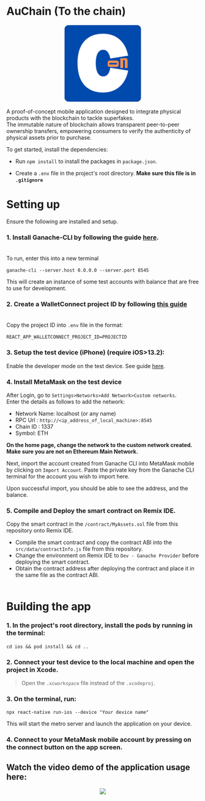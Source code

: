 # AuChain (To the chain)

<div align="center">
<img height="200px" border-radius="24px" src="./assets/image/logo.png" alt="logo" />
</div>

A proof-of-concept mobile application designed to integrate physical products with the blockchain to tackle superfakes.</br>
The immutable nature of blockchain allows transparent peer-to-peer ownership transfers, empowering consumers to verify the authenticity of physical assets prior to purchase.

To get started, install the dependencies:

- Run `npm install` to install the packages in `package.json`.

- Create a `.env` file in the project's root directory.
  **Make sure this file is in `.gitignore`** </br>

# Setting up </br>

Ensure the following are installed and setup.

### **1. Install Ganache-CLI by following the guide [here](https://docs.nethereum.com/en/latest/ethereum-and-clients/ganache-cli/).** </br></br>

To run, enter this into a new terminal

```
ganache-cli --server.host 0.0.0.0 --server.port 8545
```

This will create an instance of some test accounts with balance that are free to use for development.

### **2. Create a WalletConnect project ID by following [this guide](https://docs.walletconnect.com/web3inbox/cloud-setup)**</br></br>

Copy the project ID into `.env` file in the format:</br>

```
REACT_APP_WALLETCONNECT_PROJECT_ID=PROJECTID
```

### **3. Setup the test device (iPhone) (require iOS>13.2):** </br>

Enable the developer mode on the test device. See guide [here](https://developer.apple.com/documentation/xcode/enabling-developer-mode-on-a-device).</br>

### **4. Install MetaMask on the test device** </br>

After Login, go to `Settings>Networks>Add Network>Custom networks`. </br>
Enter the details as follows to add the network:

- Network Name: localhost (or any name)
- RPC Url : `http://<ip_address_of_local_machine>:8545`
- Chain ID : 1337
- Symbol: ETH

**On the home page, change the network to the custom network created. Make sure you are not on Ethereum Main Network.**

Next, import the account created from Ganache CLI into MetaMask mobile by clicking on `Import Account`. Paste the private key from the Ganache CLI terminal for the account you wish to import here. </br>

Upon successful import, you should be able to see the address, and the balance.

### **5. Compile and Deploy the smart contract on Remix IDE.**

Copy the smart contract in the `/contract/MyAssets.sol` file from this repository onto Remix IDE.

- Compile the smart contract and copy the contract ABI into the `src/data/contractInfo.js` file from this repository.
- Change the environment on Remix IDE to `Dev - Ganache Provider` before deploying the smart contract.
- Obtain the contract address after deploying the contract and place it in the same file as the contract ABI.</br></br>

# Building the app

### **1. In the project's root directory, install the pods by running in the terminal:**</br>

```
cd ios && pod install && cd ..
```

### **2. Connect your test device to the local machine and open the project in Xcode.**</br>

> Open the `.xcworkspace` file instead of the `.xcodeproj`.

### **3. On the terminal, run:**</br>

```
npx react-native run-ios --device "Your device name"
```

This will start the metro server and launch the application on your device.

### **4. Connect to your MetaMask mobile account by pressing on the connect button on the app screen.**

## Watch the video demo of the application usage here:

<div align="center">
<a href="https://youtu.be/n4h98Vq099M"><img src="https://img.youtube.com/vi/n4h98Vq099M/0.jpg" width="40%"></a>
</div>
<!-- [![AuChain](https://img.youtube.com/vi/n4h98Vq099M/0.jpg)](https://www.youtube.com/watch?v=n4h98Vq099M) -->
